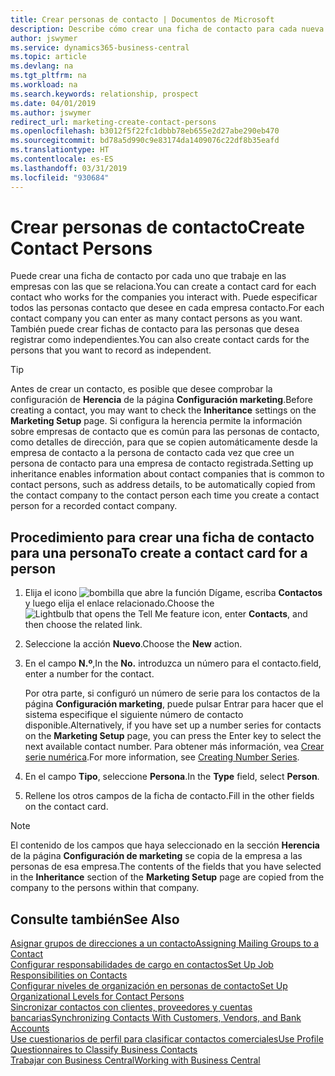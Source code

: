 ```yaml
---
title: Crear personas de contacto | Documentos de Microsoft
description: Describe cómo crear una ficha de contacto para cada nueva persona o cliente potencial con el que interactúe o tenga una relación de negocio.
author: jswymer
ms.service: dynamics365-business-central
ms.topic: article
ms.devlang: na
ms.tgt_pltfrm: na
ms.workload: na
ms.search.keywords: relationship, prospect
ms.date: 04/01/2019
ms.author: jswymer
redirect_url: marketing-create-contact-persons
ms.openlocfilehash: b3012f5f22fc1dbbb78eb655e2d27abe290eb470
ms.sourcegitcommit: bd78a5d990c9e83174da1409076c22df8b35eafd
ms.translationtype: HT
ms.contentlocale: es-ES
ms.lasthandoff: 03/31/2019
ms.locfileid: "930684"
---
```

# <a name="create-contact-persons"></a><span data-ttu-id="91f71-103">Crear personas de contacto</span><span class="sxs-lookup"><span data-stu-id="91f71-103">Create Contact Persons</span></span>
<span data-ttu-id="91f71-104">Puede crear una ficha de contacto por cada uno que trabaje en las empresas con las que se relaciona.</span><span class="sxs-lookup"><span data-stu-id="91f71-104">You can create a contact card for each contact who works for the companies you interact with.</span></span> <span data-ttu-id="91f71-105">Puede especificar todos las personas contacto que desee en cada empresa contacto.</span><span class="sxs-lookup"><span data-stu-id="91f71-105">For each contact company you can enter as many contact persons as you want.</span></span> <span data-ttu-id="91f71-106">También puede crear fichas de contacto para las personas que desea registrar como independientes.</span><span class="sxs-lookup"><span data-stu-id="91f71-106">You can also create contact cards for the persons that you want to record as independent.</span></span>

> [!TIP]  
>   <span data-ttu-id="91f71-107">Antes de crear un contacto, es posible que desee comprobar la configuración de **Herencia** de la página **Configuración marketing**.</span><span class="sxs-lookup"><span data-stu-id="91f71-107">Before creating a contact, you may want to check the **Inheritance** settings on the **Marketing Setup** page.</span></span> <span data-ttu-id="91f71-108">Si configura la herencia permite la información sobre empresas de contacto que es común para las personas de contacto, como detalles de dirección, para que se copien automáticamente desde la empresa de contacto a la persona de contacto cada vez que cree un persona de contacto para una empresa de contacto registrada.</span><span class="sxs-lookup"><span data-stu-id="91f71-108">Setting up inheritance enables information about contact companies that is common to contact persons, such as address details, to be automatically copied from the contact company to the contact person each time you create a contact person for a recorded contact company.</span></span>

## <a name="to-create-a-contact-card-for-a-person"></a><span data-ttu-id="91f71-109">Procedimiento para crear una ficha de contacto para una persona</span><span class="sxs-lookup"><span data-stu-id="91f71-109">To create a contact card for a person</span></span>
1. <span data-ttu-id="91f71-110">Elija el icono ![bombilla que abre la función Dígame](media/ui-search/search_small.png "Dígame que desea hacer"), escriba **Contactos** y luego elija el enlace relacionado.</span><span class="sxs-lookup"><span data-stu-id="91f71-110">Choose the ![Lightbulb that opens the Tell Me feature](media/ui-search/search_small.png "Tell me what you want to do") icon, enter **Contacts**, and then choose the related link.</span></span>
2. <span data-ttu-id="91f71-111">Seleccione la acción **Nuevo**.</span><span class="sxs-lookup"><span data-stu-id="91f71-111">Choose the **New** action.</span></span>
3. <span data-ttu-id="91f71-112">En el campo **N.º**,</span><span class="sxs-lookup"><span data-stu-id="91f71-112">In the **No.**</span></span> <span data-ttu-id="91f71-113">introduzca un número para el contacto.</span><span class="sxs-lookup"><span data-stu-id="91f71-113">field, enter a number for the contact.</span></span>

    <span data-ttu-id="91f71-114">Por otra parte, si configuró un número de serie para los contactos de la página **Configuración marketing**, puede pulsar Entrar para hacer que el sistema especifique el siguiente número de contacto disponible.</span><span class="sxs-lookup"><span data-stu-id="91f71-114">Alternatively, if you have set up a number series for contacts on the **Marketing Setup** page, you can press the Enter key to select the next available contact number.</span></span> <span data-ttu-id="91f71-115">Para obtener más información, vea [Crear serie numérica](ui-create-number-series.md).</span><span class="sxs-lookup"><span data-stu-id="91f71-115">For more information, see [Creating Number Series](ui-create-number-series.md).</span></span>
4. <span data-ttu-id="91f71-116">En el campo **Tipo**, seleccione **Persona**.</span><span class="sxs-lookup"><span data-stu-id="91f71-116">In the **Type** field, select **Person**.</span></span>
5. <span data-ttu-id="91f71-117">Rellene los otros campos de la ficha de contacto.</span><span class="sxs-lookup"><span data-stu-id="91f71-117">Fill in the other fields on the contact card.</span></span>

> [!NOTE]  
>   <span data-ttu-id="91f71-118">El contenido de los campos que haya seleccionado en la sección **Herencia** de la página **Configuración de marketing** se copia de la empresa a las personas de esa empresa.</span><span class="sxs-lookup"><span data-stu-id="91f71-118">The contents of the fields that you have selected in the **Inheritance** section of the **Marketing Setup** page are copied from the company to the persons within that company.</span></span>

## <a name="see-also"></a><span data-ttu-id="91f71-119">Consulte también</span><span class="sxs-lookup"><span data-stu-id="91f71-119">See Also</span></span>
[<span data-ttu-id="91f71-120">Asignar grupos de direcciones a un contacto</span><span class="sxs-lookup"><span data-stu-id="91f71-120">Assigning Mailing Groups to a Contact</span></span>](marketing-mailing-groups.md#AssignMailGroupContact)  
[<span data-ttu-id="91f71-121">Configurar responsabilidades de cargo en contactos</span><span class="sxs-lookup"><span data-stu-id="91f71-121">Set Up Job Responsibilities on Contacts</span></span>](marketing-job-responsibilities.md)  
[<span data-ttu-id="91f71-122">Configurar niveles de organización en personas de contacto</span><span class="sxs-lookup"><span data-stu-id="91f71-122">Set Up Organizational Levels for Contact Persons</span></span>](marketing-organizational-levels.md)  
[<span data-ttu-id="91f71-123">Sincronizar contactos con clientes, proveedores y cuentas bancarias</span><span class="sxs-lookup"><span data-stu-id="91f71-123">Synchronizing Contacts With Customers, Vendors, and Bank Accounts</span></span>](marketing-synchronize-contacts-customers-vendors-bank-accounts.md)  
[<span data-ttu-id="91f71-124">Use cuestionarios de perfil para clasificar contactos comerciales</span><span class="sxs-lookup"><span data-stu-id="91f71-124">Use Profile Questionnaires to Classify Business Contacts</span></span>](marketing-create-contact-profile-questionnaire.md)  
[<span data-ttu-id="91f71-125">Trabajar con Business Central</span><span class="sxs-lookup"><span data-stu-id="91f71-125">Working with Business Central</span></span>](ui-work-product.md)  
